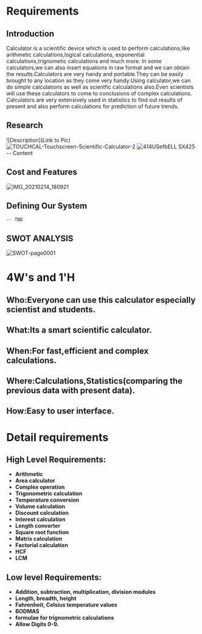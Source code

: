 # Requirements
## Introduction
Calculator is a scientific device which is used to perform calculations,like arithmetic calculations,logical calculations, exponential calculations,trignometic calculations and much more. In some calculators,we can also insert equations in raw format and we can obtain the results.Calculators are very handy and portable.They can be easily brought to any location as they come very handy.Using calculator,we can do simple calculations as well as scientfic calculations also.Even scientists will use these calculators to come to conclusions of complex calculations. Calculators are very extensively used in statistics to find out results of present and also perform calculations for prediction of future trends.


## Research
![Description](Link to Pic)
![TOUCHCAL-Touchscreen-Scientific-Calculator-2](https://user-images.githubusercontent.com/78857841/107878239-35970800-6ef7-11eb-9a86-d977480e0a5d.jpg)
![414USefbELL _SX425_](https://user-images.githubusercontent.com/78857841/107878265-624b1f80-6ef7-11eb-8d20-d5cae7a30274.jpg)
-- Content 
## Cost and Features
![IMG_20210214_180921](https://user-images.githubusercontent.com/78857458/107877147-9242f480-6ef0-11eb-8dd7-5e5d3efa82a7.jpg)

## Defining Our System
    -- TBD
## SWOT ANALYSIS

![SWOT-page0001](https://user-images.githubusercontent.com/78857458/107876259-f1056f80-6eea-11eb-868c-049350074b1a.jpg)


# 4W&#39;s and 1&#39;H

## Who:Everyone can use this calculator especially scientist and students.

## What:Its a smart scientific calculator.

## When:For fast,efficient and complex calculations.

## Where:Calculations,Statistics(comparing the previous data with present data). 

## How:Easy to user interface.

# Detail requirements
## High Level Requirements: 
- **Arithmetic**
- **Area calculator**
- **Complex operation**
- **Trigonometric calculation**
- **Temperature conversion**
- **Volume calculation**
- **Discount calculation**
- **Interest calculation**
- **Length converter**
- **Square root function**
- **Matrix calculation**
- **Factorial calculation**
- **HCF**
- **LCM**


##  Low level Requirements:
- **Addition, subtraction, multiplication, division modules**
- **Length, breadth, height**
- **Fahrenheit, Celsius temperature values**
- **BODMAS**
- **formulae for trignometric calculations**
- **Allow Digits 0-9.**
